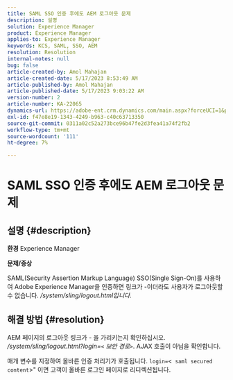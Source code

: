 ```yaml
---
title: SAML SSO 인증 후에도 AEM 로그아웃 문제
description: 설명
solution: Experience Manager
product: Experience Manager
applies-to: Experience Manager
keywords: KCS, SAML, SSO, AEM
resolution: Resolution
internal-notes: null
bug: false
article-created-by: Amol Mahajan
article-created-date: 5/17/2023 8:53:49 AM
article-published-by: Amol Mahajan
article-published-date: 5/17/2023 9:03:22 AM
version-number: 2
article-number: KA-22065
dynamics-url: https://adobe-ent.crm.dynamics.com/main.aspx?forceUCI=1&pagetype=entityrecord&etn=knowledgearticle&id=35968450-90f4-ed11-8848-6045bd006d92
exl-id: f47e8e19-1343-4249-b963-c40c63713350
source-git-commit: 0311a02c52a273bce96b47fe2d3fea41a74f2fb2
workflow-type: tm+mt
source-wordcount: '111'
ht-degree: 7%

---
```


# SAML SSO 인증 후에도 AEM 로그아웃 문제

## 설명 {#description}

<b>환경</b>
Experience Manager

<b>문제/증상</b>

SAML(Security Assertion Markup Language) SSO(Single Sign-On)를 사용하여 Adobe Experience Manager을 인증하면 링크가 -이더라도 사용자가 로그아웃할 수 없습니다. */system/sling/logout.html입니다.*


## 해결 방법 {#resolution}


AEM 페이지의 로그아웃 링크가 - 을 가리키는지 확인하십시오. */system/sling/logout.html?login=`<` 보안 경로`>`*. AJAX 호출이 아님을 확인합니다.

매개 변수를 지정하여 올바른 인증 처리기가 호출됩니다. `login=`&lt;` saml secured content`>&quot; 이면 고객이 올바른 로그인 페이지로 리디렉션됩니다.
